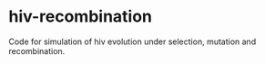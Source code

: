 # hiv-recombination
Code for simulation of hiv evolution under selection, mutation and recombination.

